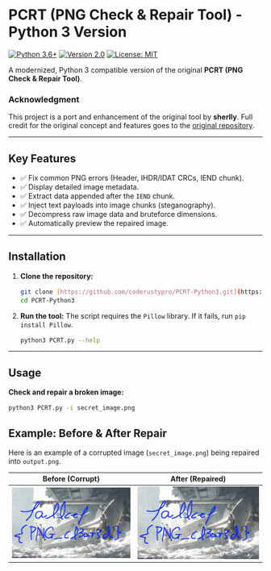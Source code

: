 # PCRT (PNG Check & Repair Tool) - Python 3 Version

[![Python 3.6+](https://img.shields.io/badge/Python-3.6+-blue.svg)](https://www.python.org/downloads/)
[![Version 2.0](https://img.shields.io/badge/Version-2.0-brightgreen.svg)]()
[![License: MIT](https://img.shields.io/badge/License-MIT-yellow.svg)](https://opensource.org/licenses/MIT)

A modernized, Python 3 compatible version of the original **PCRT (PNG Check & Repair Tool)**.

### Acknowledgment

This project is a port and enhancement of the original tool by **sherlly**. Full credit for the original concept and features goes to the [original repository](https://github.com/sherlly/PCRT).

---

## Key Features

* ✅ Fix common PNG errors (Header, IHDR/IDAT CRCs, IEND chunk).
* ✅ Display detailed image metadata.
* ✅ Extract data appended after the `IEND` chunk.
* ✅ Inject text payloads into image chunks (steganography).
* ✅ Decompress raw image data and bruteforce dimensions.
* ✅ Automatically preview the repaired image.

---

## Installation

1.  **Clone the repository:**
    ```bash
    git clone [https://github.com/coderustypro/PCRT-Python3.git](https://github.com/coderustypro/PCRT-Python3.git)
    cd PCRT-Python3
    ```
2.  **Run the tool:**
    The script requires the `Pillow` library. If it fails, run `pip install Pillow`.
    ```bash
    python3 PCRT.py --help
    ```

---

## Usage


**Check and repair a broken image:**
```bash
python3 PCRT.py -i secret_image.png
```

## Example: Before & After Repair

Here is an example of a corrupted image (`secret_image.png`) being repaired into `output.png`.

| Before (Corrupt) | After (Repaired) |
| :---: | :---: |
| ![Corrupt Input Image](https://github.com/CodeRustyPro/PCRT-Python3/blob/main/secret_image.png) | ![Repaired Output Image](https://github.com/CodeRustyPro/PCRT-Python3/blob/main/output.png) |